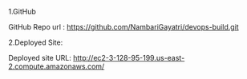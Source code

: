 1.GitHub  

GitHub Repo url : https://github.com/NambariGayatri/devops-build.git 

2.Deployed Site: 

Deployed site URL: http://ec2-3-128-95-199.us-east-2.compute.amazonaws.com/ 
